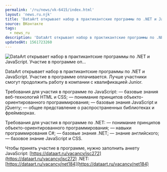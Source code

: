 ```yaml
---
permalink: '/ru/news/vk-6415/index.html'
layout: 'news.ru.njk'
title: 'DataArt открывает набор в практикантские программы по .NET и JavaScript. Участие в программе оп…'
source: ВКонтакте
tags:
  - news_ru
description: 'DataArt открывает набор в практикантские программы по .NET и JavaScript. Участие в программе оп…'
updatedAt: 1561723260
---
```

![DataArt открывает набор в практикантские программы по .NET и JavaScript. Участие в программе оп…](https://sun9-30.userapi.com/impf/c850232/v850232348/17f68f/TJxcGgvY_Oc.jpg?size=1280x853&quality=96&sign=6753da9d4a4b923c0f83fda62fc5ed34&c_uniq_tag=nBWY6WnELrq9C2ihB9H_KbyLGxPSQbh2360osORyZC4&type=album)

DataArt открывает набор в практикантские программы по .NET и JavaScript. Участие в программе оплачивается. Лучше участники смогут продолжить работу в компании с квалификацией Junior.

Требования для участия в программе по JavaScript:
— базовые знания веб-технологий HTML и CSS;
— понимание принципов объекто-ориентированного программирования;
— базовые знания JavaScript и jQuerry;
— общее представление о распространенных библиотеках и фреймворках.

Требования для участия в программе по .NET:
— понимание принципов объекто-ориентированного программирования;
— навыки программирования С#;
— базовые знания .NET;
— знание английского;
— базовое знание JavaScript и CSS.

Чтобы принять участие в программе, нужно заполнить анкету
JavaScript: [https://dataart.ru/vacancy/jsc272](https://dataart.ru/vacancy/jsc272)
.NET: [https://dataart.ru/vacancy/net184](https://dataart.ru/vacancy/net184)
